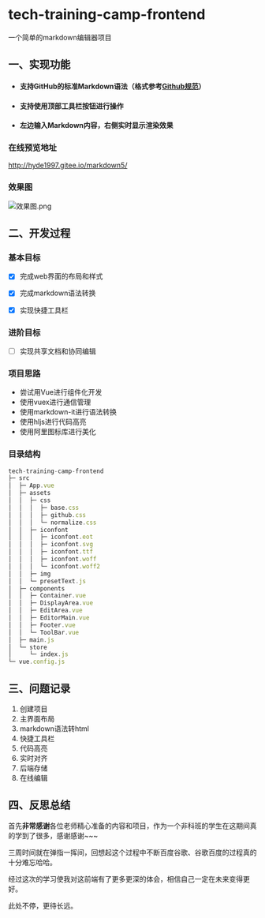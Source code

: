 # tech-training-camp-frontend

一个简单的markdown编辑器项目

## 一、实现功能

- #### **支持GitHub的标准Markdown语法**（格式参考[Github规范](https://github.github.com/gfm/)）

- #### **支持使用顶部工具栏按钮进行操作**

- #### **左边输入Markdown内容，右侧实时显示渲染效果**

### 在线预览地址
http://hyde1997.gitee.io/markdown5/
### 效果图
![效果图.png](https://p1-juejin.byteimg.com/tos-cn-i-k3u1fbpfcp/b2a67cabf78a4071a568d3ac600a88fd~tplv-k3u1fbpfcp-watermark.image)

## 二、开发过程

### 基本目标

- [X]  完成web界面的布局和样式

- [X]  完成markdown语法转换

- [X]  实现快捷工具栏

### 进阶目标

- [ ] 实现共享文档和协同编辑

### 项目思路

- 	尝试用Vue进行组件化开发
- 	使用vuex进行通信管理
- 	使用markdown-it进行语法转换
- 	使用hljs进行代码高亮
- 	使用阿里图标库进行美化

### 目录结构

```javascript
tech-training-camp-frontend
├─ src
│  ├─ App.vue
│  ├─ assets
│  │  ├─ css
│  │  │  ├─ base.css
│  │  │  ├─ github.css
│  │  │  └─ normalize.css
│  │  ├─ iconfont
│  │  │  ├─ iconfont.eot
│  │  │  ├─ iconfont.svg
│  │  │  ├─ iconfont.ttf
│  │  │  ├─ iconfont.woff
│  │  │  └─ iconfont.woff2
│  │  ├─ img
│  │  └─ presetText.js
│  ├─ components
│  │  ├─ Container.vue
│  │  ├─ DisplayArea.vue
│  │  ├─ EditArea.vue
│  │  ├─ EditorMain.vue
│  │  ├─ Footer.vue
│  │  └─ ToolBar.vue
│  ├─ main.js
│  └─ store
│     └─ index.js
└─ vue.config.js
```



## 三、问题记录

1. 创建项目
2. 主界面布局
3. markdown语法转html
4. 快捷工具栏
5. 代码高亮
6. 实时对齐
7. 后端存储
8. 在线编辑

## 四、反思总结

首先**非常感谢**各位老师精心准备的内容和项目，作为一个非科班的学生在这期间真的学到了很多，感谢感谢~~~

三周时间就在弹指一挥间，回想起这个过程中不断百度谷歌、谷歌百度的过程真的十分难忘哈哈。

经过这次的学习使我对这前端有了更多更深的体会，相信自己一定在未来变得更好。

此处不停，更待长远。
